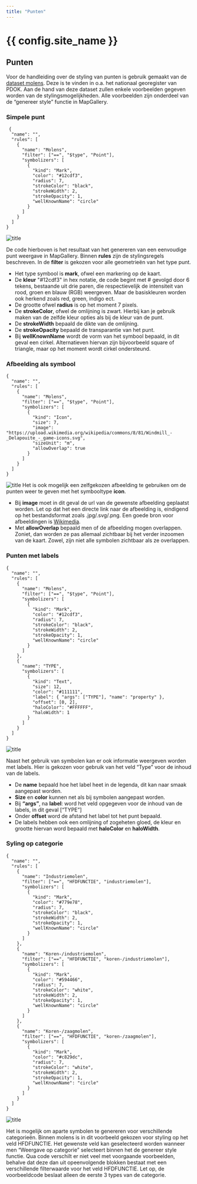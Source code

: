 ```yaml
---
title: "Punten"
---
```


# {{ config.site_name }}

Punten
---
Voor de handleiding over de styling van punten is gebruik gemaakt van de [dataset molens](https://nationaalgeoregister.nl/geonetwork/srv/dut/catalog.search#/metadata/291afe4b-4f4b-497c-8026-fb437c4e9c7e). Deze is te vinden in o.a. het nationaal georegister van PDOK.
Aan de hand van deze dataset zullen enkele voorbeelden gegeven worden van de stylingsmogelijkheden. Alle voorbeelden zijn onderdeel van de “genereer style” functie in MapGallery.
### Simpele punt

```
 {
  "name": "",
  "rules": [
    {
      "name": "Molens",
      "filter": ["==", "$type", "Point"],
      "symbolizers": [
        {
          "kind": "Mark",
          "color": "#12cdf3",
          "radius": 7,
          "strokeColor": "black",
          "strokeWidth": 2,
          "strokeOpacity": 1,
          "wellKnownName": "circle"
        }
      ]
    }
  ]
}
```
![title](foto_simpele_punt.png)

De code hierboven is het resultaat van het genereren van een eenvoudige punt weergave in MapGallery. Binnen __rules__ zijn de stylingsregels beschreven. In de __filter__ is gekozen voor alle geometrieën van het type punt.

- Het type symbool is __mark__, ofwel een markering op de kaart. 
- De __kleur__ "#12cdf3" in hex notatie, de code begint met # gevolgd door 6 tekens, bestaande uit drie paren, die respectievelijk de intensiteit van rood, groen en blauw (RGB) weergeven. Maar de basiskleuren worden ook herkend zoals red, green, indigo ect. 
-	De grootte ofwel __radius__ is op het moment 7 pixels.
-	De __strokeColor__, ofwel de omlijning is zwart. Hierbij kan je gebruik maken van de zelfde kleur opties als bij de kleur van de punt. 
-	De __strokeWidth__ bepaald de dikte van de omlijning.
-	De __strokeOpacity__ bepaald de transparantie van het punt.
-	Bij __wellKnownName__ wordt de vorm van het symbool bepaald, in dit geval een cirkel. Alternatieven hiervan zijn bijvoorbeeld square of triangle, maar op het moment wordt cirkel ondersteund.   

### Afbeelding als symbool
```
{
  "name": "",
  "rules": [
    {
      "name": "Molens",
      "filter": ["==", "$type", "Point"],
      "symbolizers": [
        {
          "kind": "Icon",
          "size": 7,
          "image": "https://upload.wikimedia.org/wikipedia/commons/8/81/Windmill_-_Delapouite_-_game-icons.svg",
          "sizeUnit": "m",
          "allowOverlap": true
        }
      ]
    }
  ]
}
```
![title](foto_afbeelding_punt.png)
Het is ook mogelijk een zelfgekozen afbeelding te gebruiken om de punten weer te geven met het symbooltype __icon__.  

-	Bij __image__ moet in dit geval de url van de gewenste afbeelding geplaatst worden. Let op dat het een directe link naar de afbeelding is, eindigend op het bestandsformat zoals .jpg/.svg/.png. Een goede bron voor afbeeldingen is [Wikimedia](https://commons.wikimedia.org/wiki/Category:Images).
-	Met __allowOverlap__ bepaald men of de afbeelding mogen overlappen. Zoniet, dan worden ze pas allemaal zichtbaar bij het verder inzoomen van de kaart. Zowel, zijn niet alle symbolen zichtbaar als ze overlappen.  

### Punten met labels 
```
{
  "name": "",
  "rules": [
    {
      "name": "Molens",
      "filter": ["==", "$type", "Point"],
      "symbolizers": [
        {
          "kind": "Mark",
          "color": "#12cdf3",
          "radius": 7,
          "strokeColor": "black",
          "strokeWidth": 2,
          "strokeOpacity": 1,
          "wellKnownName": "circle"
        }
      ]
    },
    {
      "name": "TYPE",
      "symbolizers": [
        {
          "kind": "Text",
          "size": 12,
          "color": "#111111",
          "label": { "args": ["TYPE"], "name": "property" },
          "offset": [0, 2],
          "haloColor": "#FFFFFF",
          "haloWidth": 1
        }
      ]
    }
  ]
}
```
![title](foto_punt_label.png)

Naast het gebruik van symbolen kan er ook informatie weergeven worden met labels. Hier is gekozen voor gebruik van het veld “Type” voor de inhoud van de labels. 

-	De __name__ bepaald hoe het label heet in de legenda, dit kan naar smaak aangepast worden. 
-	__Size__ en __color__ kunnen net als bij symbolen aangepast worden.
-	Bij __“args”__, na __label__: word het veld opgegeven voor de inhoud van de labels, in dit geval [“TYPE”]
-	Onder __offset__ word de afstand het label tot het punt bepaald.
-	De labels hebben ook een omlijning of zogeheten gloed, de kleur en grootte hiervan word bepaald met __haloColor__ en __haloWidth__.


### Syling op categorie 
```
{
  "name": "",
  "rules": [
    {
      "name": "Industriemolen",
      "filter": ["==", "HFDFUNCTIE", "industriemolen"],
      "symbolizers": [
        {
          "kind": "Mark",
          "color": "#779e78",
          "radius": 7,
          "strokeColor": "black",
          "strokeWidth": 2,
          "strokeOpacity": 1,
          "wellKnownName": "circle"
        }
      ]
    },
    {
      "name": "Koren-/industriemolen",
      "filter": ["==", "HFDFUNCTIE", "koren-/industriemolen"],
      "symbolizers": [
        {
          "kind": "Mark",
          "color": "#594466",
          "radius": 7,
          "strokeColor": "white",
          "strokeWidth": 2,
          "strokeOpacity": 1,
          "wellKnownName": "circle"
        }
      ]
    },
    {
      "name": "Koren-/zaagmolen",
      "filter": ["==", "HFDFUNCTIE", "koren-/zaagmolen"],
      "symbolizers": [
        {
          "kind": "Mark",
          "color": "#c829dc",
          "radius": 7,
          "strokeColor": "white",
          "strokeWidth": 2,
          "strokeOpacity": 1,
          "wellKnownName": "circle"
        }
      ]
    }
  ]
}

```
![title](foto_categorie.png)

Het is mogelijk om aparte symbolen te genereren voor verschillende categorieën. Binnen molens is in dit voorbeeld gekozen voor styling op het veld HFDFUNCTIE. Het gewenste veld kan geselecteerd worden wanneer men “Weergave op categorie” selecteert binnen het de genereer style functie. 
Qua code verschilt er niet veel met voorgaande voorbeelden, behalve dat deze dan uit opeenvolgende blokken bestaat met een verschillende filterwaarde voor het veld HFDFUNCTIE. Let op, de voorbeeldcode beslaat alleen de eerste 3 types van de categorie.
